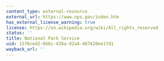 ```yaml
---
content_type: external-resource
external_url: https://www.nps.gov/index.htm
has_external_license_warning: true
license: https://en.wikipedia.org/wiki/All_rights_reserved
status: ''
title: National Park Service
uid: 1576ced2-6bbc-428a-92a4-487420ee17d1
wayback_url: ''
---
```

